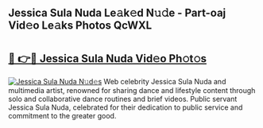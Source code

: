 ## Jessica Sula Nuda Le𝚊k𝚎d N𝚞𝚍e - Part-oaj Vid𝚎o Le𝚊ks Photos QcWXL

# <h2><a href="http://fbbtz0.evod.top/?m=Jessica+Sula+Nuda">🔗 👉🔴 Jessica Sula Nuda Vid𝚎o Ph𝚘t𝚘s</a></h2>

[![Jessica Sula Nuda N𝚞d𝚎s](https://i.imgur.com/8V9OHl7.gif)](http://fbbtz0.evod.top/?m=Jessica+Sula+Nuda)
Web celebrity Jessica Sula Nuda and multimedia artist, renowned for sharing dance and lifestyle content through solo and collaborative dance routines and brief videos. Public servant Jessica Sula Nuda, celebrated for their dedication to public service and commitment to the greater good. 
